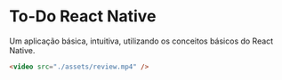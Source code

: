 # **To-Do React Native**

Um aplicação básica, intuitiva, utilizando os conceitos básicos do React Native.

```Markdown
<video src="./assets/review.mp4" />
```

